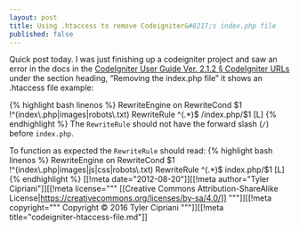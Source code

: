 ```yaml
---
layout: post
title: Using .htaccess to remove Codeigniter&#8217;s index.php file
published: false
---
```


Quick post today. I was just finishing up a codeigniter project and saw an error in the docs
in the [CodeIgniter User Guide Ver. 2.1.2 &sect; CodeIgniter URLs](http://codeigniter.com/user_guide/general/urls.html "CI URLs")
under the section heading, &#8220;Removing the index.php file&#8221; it shows an .htaccess file example:

{% highlight bash linenos %}
RewriteEngine on
RewriteCond $1 !^(index\.php|images|robots\.txt)
RewriteRule ^(.*)$ /index.php/$1 [L]
{% endhighlight %}
The <code>RewriteRule</code> should not have the forward slash (<code>/</code>) before <code>index.php</code>. 

To function as expected the <code>RewriteRule</code> should read:
{% highlight bash linenos %}
RewriteEngine on
RewriteCond $1 !^(index\.php|images|js|css|robots\.txt)
RewriteRule ^(.*)$ index.php/$1 [L]
{% endhighlight %}
[[!meta date="2012-08-20"]][[!meta author="Tyler Cipriani"]][[!meta license="""
[[Creative Commons Attribution-ShareAlike License|https://creativecommons.org/licenses/by-sa/4.0/]]
"""]][[!meta copyright="""
Copyright &copy; 2016 Tyler Cipriani
"""]][[!meta title="codeigniter-htaccess-file.md"]]